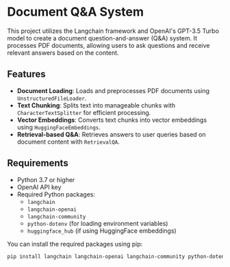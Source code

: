 # Document Q&A System

This project utilizes the Langchain framework and OpenAI's GPT-3.5 Turbo model to create a document question-and-answer (Q&A) system. It processes PDF documents, allowing users to ask questions and receive relevant answers based on the content.

## Features

- **Document Loading**: Loads and preprocesses PDF documents using `UnstructuredFileLoader`.
- **Text Chunking**: Splits text into manageable chunks with `CharacterTextSplitter` for efficient processing.
- **Vector Embeddings**: Converts text chunks into vector embeddings using `HuggingFaceEmbeddings`.
- **Retrieval-based Q&A**: Retrieves answers to user queries based on document content with `RetrievalQA`.

## Requirements

- Python 3.7 or higher
- OpenAI API key
- Required Python packages:
  - `langchain`
  - `langchain-openai`
  - `langchain-community`
  - `python-dotenv` (for loading environment variables)
  - `huggingface_hub` (if using HuggingFace embeddings)

You can install the required packages using pip:

```bash
pip install langchain langchain-openai langchain-community python-dotenv huggingface_hub
